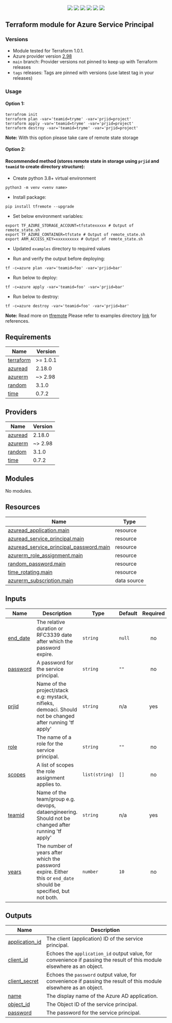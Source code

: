 <p align="center">
    <a href="https://github.com/tomarv2/terraform-azure-service-principal/actions/workflows/pre-commit.yml" alt="Pre Commit">
        <img src="https://github.com/tomarv2/terraform-azure-service-principal/actions/workflows/pre-commit.yml/badge.svg?branch=main" /></a>
    <a href="https://www.apache.org/licenses/LICENSE-2.0" alt="license">
        <img src="https://img.shields.io/github/license/tomarv2/terraform-azure-service-principal" /></a>
    <a href="https://github.com/tomarv2/terraform-azure-service-principal/tags" alt="GitHub tag">
        <img src="https://img.shields.io/github/v/tag/tomarv2/terraform-azure-service-principal" /></a>
    <a href="https://github.com/tomarv2/terraform-azure-service-principal/pulse" alt="Activity">
        <img src="https://img.shields.io/github/commit-activity/m/tomarv2/terraform-azure-service-principal" /></a>
    <a href="https://stackoverflow.com/users/6679867/tomarv2" alt="Stack Exchange reputation">
        <img src="https://img.shields.io/stackexchange/stackoverflow/r/6679867"></a>
    <a href="https://twitter.com/intent/follow?screen_name=varuntomar2019" alt="follow on Twitter">
        <img src="https://img.shields.io/twitter/follow/varuntomar2019?style=social&logo=twitter"></a>
</p>

## Terraform module for Azure Service Principal

### Versions

- Module tested for Terraform 1.0.1.
- Azure provider version [2.98](https://registry.terraform.io/providers/hashicorp/azurerm/latest)
- `main` branch: Provider versions not pinned to keep up with Terraform releases
- `tags` releases: Tags are pinned with versions (use latest tag in your releases)

### Usage

#### Option 1:

```
terrafrom init
terraform plan -var='teamid=tryme' -var='prjid=project'
terraform apply -var='teamid=tryme' -var='prjid=project'
terraform destroy -var='teamid=tryme' -var='prjid=project'
```
**Note:** With this option please take care of remote state storage

#### Option 2:

#### Recommended method (stores remote state in storage using `prjid` and `teamid` to create directory structure):

- Create python 3.8+ virtual environment
```
python3 -m venv <venv name>
```

- Install package:
```
pip install tfremote --upgrade
```

- Set below environment variables:
```
export TF_AZURE_STORAGE_ACCOUNT=tfstatexxxxx # Output of remote_state.sh
export TF_AZURE_CONTAINER=tfstate # Output of remote_state.sh
export ARM_ACCESS_KEY=xxxxxxxxxx # Output of remote_state.sh
```

- Updated `examples` directory to required values

- Run and verify the output before deploying:
```
tf -c=azure plan -var='teamid=foo' -var='prjid=bar'
```

- Run below to deploy:
```
tf -c=azure apply -var='teamid=foo' -var='prjid=bar'
```

- Run below to destroy:
```
tf -c=azure destroy -var='teamid=foo' -var='prjid=bar'
```
**Note:** Read more on [tfremote](https://github.com/tomarv2/tfremote)
Please refer to examples directory [link](examples) for references.

<!-- BEGIN_TF_DOCS -->
## Requirements

| Name | Version |
|------|---------|
| <a name="requirement_terraform"></a> [terraform](#requirement\_terraform) | >= 1.0.1 |
| <a name="requirement_azuread"></a> [azuread](#requirement\_azuread) | 2.18.0 |
| <a name="requirement_azurerm"></a> [azurerm](#requirement\_azurerm) | ~> 2.98 |
| <a name="requirement_random"></a> [random](#requirement\_random) | 3.1.0 |
| <a name="requirement_time"></a> [time](#requirement\_time) | 0.7.2 |

## Providers

| Name | Version |
|------|---------|
| <a name="provider_azuread"></a> [azuread](#provider\_azuread) | 2.18.0 |
| <a name="provider_azurerm"></a> [azurerm](#provider\_azurerm) | ~> 2.98 |
| <a name="provider_random"></a> [random](#provider\_random) | 3.1.0 |
| <a name="provider_time"></a> [time](#provider\_time) | 0.7.2 |

## Modules

No modules.

## Resources

| Name | Type |
|------|------|
| [azuread_application.main](https://registry.terraform.io/providers/hashicorp/azuread/2.18.0/docs/resources/application) | resource |
| [azuread_service_principal.main](https://registry.terraform.io/providers/hashicorp/azuread/2.18.0/docs/resources/service_principal) | resource |
| [azuread_service_principal_password.main](https://registry.terraform.io/providers/hashicorp/azuread/2.18.0/docs/resources/service_principal_password) | resource |
| [azurerm_role_assignment.main](https://registry.terraform.io/providers/hashicorp/azurerm/latest/docs/resources/role_assignment) | resource |
| [random_password.main](https://registry.terraform.io/providers/hashicorp/random/3.1.0/docs/resources/password) | resource |
| [time_rotating.main](https://registry.terraform.io/providers/hashicorp/time/0.7.2/docs/resources/rotating) | resource |
| [azurerm_subscription.main](https://registry.terraform.io/providers/hashicorp/azurerm/latest/docs/data-sources/subscription) | data source |

## Inputs

| Name | Description | Type | Default | Required |
|------|-------------|------|---------|:--------:|
| <a name="input_end_date"></a> [end\_date](#input\_end\_date) | The relative duration or RFC3339 date after which the password expire. | `string` | `null` | no |
| <a name="input_password"></a> [password](#input\_password) | A password for the service principal. | `string` | `""` | no |
| <a name="input_prjid"></a> [prjid](#input\_prjid) | Name of the project/stack e.g: mystack, nifieks, demoaci. Should not be changed after running 'tf apply' | `string` | n/a | yes |
| <a name="input_role"></a> [role](#input\_role) | The name of a role for the service principal. | `string` | `""` | no |
| <a name="input_scopes"></a> [scopes](#input\_scopes) | A list of scopes the role assignment applies to. | `list(string)` | `[]` | no |
| <a name="input_teamid"></a> [teamid](#input\_teamid) | Name of the team/group e.g. devops, dataengineering. Should not be changed after running 'tf apply' | `string` | n/a | yes |
| <a name="input_years"></a> [years](#input\_years) | The number of years after which the password expire. Either this or `end_date` should be specified, but not both. | `number` | `10` | no |

## Outputs

| Name | Description |
|------|-------------|
| <a name="output_application_id"></a> [application\_id](#output\_application\_id) | The client (application) ID of the service principal. |
| <a name="output_client_id"></a> [client\_id](#output\_client\_id) | Echoes the `application_id` output value, for convenience if passing the result of this module elsewhere as an object. |
| <a name="output_client_secret"></a> [client\_secret](#output\_client\_secret) | Echoes the `password` output value, for convenience if passing the result of this module elsewhere as an object. |
| <a name="output_name"></a> [name](#output\_name) | The display name of the Azure AD application. |
| <a name="output_object_id"></a> [object\_id](#output\_object\_id) | The Object ID of the service principal. |
| <a name="output_password"></a> [password](#output\_password) | The password for the service principal. |
<!-- END_TF_DOCS -->
